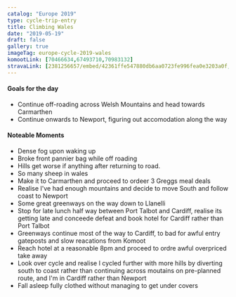 ```yaml
---
catalog: "Europe 2019"
type: cycle-trip-entry
title: Climbing Wales
date: "2019-05-19"
draft: false
gallery: true
imageTag: europe-cycle-2019-wales
komootLink: [70466634,67493710,70983132]
stravaLink: [2381256657/embed/42361ffe547880db6aa0723fe996fea0e3203a0f, 2382827612/embed/1d63c77bd77e9ab267d4059f039c02b3e0d12360]
---
```


#### Goals for the day

*   Continue off-roading across Welsh Mountains and head towards Carmarthen
*   Continue onwards to Newport, figuring out accomodation along the way



#### Noteable Moments

*   Dense fog upon waking up
*   Broke front pannier bag while off roading
*   Hills get worse if anything after returning to road.
*   So many sheep in wales
*   Make it to Carmarthen and proceed to ordeer 3 Greggs meal deals
*   Realise I've had enough mountains and decide to move South and follow coast to Newport
*   Some great greenways on the way down to Llanelli
*   Stop for late lunch half way between Port Talbot and Cardiff, realise its getting late and conceede defeat and book hotel for Cardiff rather than Port Talbot
*   Greenways continue most of the way to Cardiff, to bad for awful entry gateposts and slow reacations from Komoot
*   Reach hotel at a reasonable 8pm and proceed to ordre awful overpriced take away
*   Look over cycle and realise I cycled further with more hills by diverting south to coast rather than continuing across moutains on pre-planned route, and I'm in Cardiff rather than Newport
*   Fall asleep fully clothed without managing to get under covers